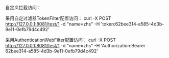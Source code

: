 自定义拦截访问：

采用自定过滤器TokenFilter配置访问：
curl -X POST http://127.0.0.1:8081/test/1 -d "name=zhs"  -H 'token:62bee314-a585-4d3b-9e11-0efb79d4c492'

采用AuthenticationWebFilter配置访问：
curl -X POST http://127.0.0.1:8081/test/1 -d "name=zhs"  -H 'Authorization:Bearer 62bee314-a585-4d3b-9e11-0efb79d4c492'

